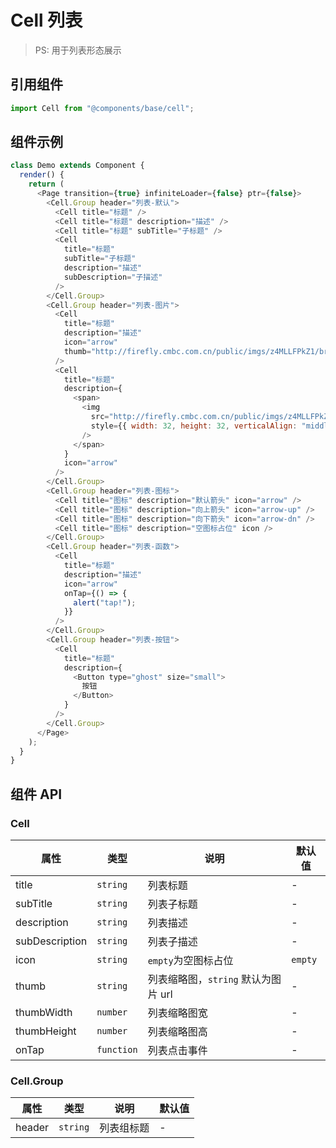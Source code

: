 # Cell 列表

> PS: 用于列表形态展示

## 引用组件

```js
import Cell from "@components/base/cell";
```

## 组件示例

<!--DemoStart-->

```js
class Demo extends Component {
  render() {
    return (
      <Page transition={true} infiniteLoader={false} ptr={false}>
        <Cell.Group header="列表-默认">
          <Cell title="标题" />
          <Cell title="标题" description="描述" />
          <Cell title="标题" subTitle="子标题" />
          <Cell
            title="标题"
            subTitle="子标题"
            description="描述"
            subDescription="子描述"
          />
        </Cell.Group>
        <Cell.Group header="列表-图片">
          <Cell
            title="标题"
            description="描述"
            icon="arrow"
            thumb="http://firefly.cmbc.com.cn/public/imgs/z4MLLFPkZ1/brown.jpg"
          />
          <Cell
            title="标题"
            description={
              <span>
                <img
                  src="http://firefly.cmbc.com.cn/public/imgs/z4MLLFPkZ1/brown.jpg"
                  style={{ width: 32, height: 32, verticalAlign: "middle" }}
                />
              </span>
            }
            icon="arrow"
          />
        </Cell.Group>
        <Cell.Group header="列表-图标">
          <Cell title="图标" description="默认箭头" icon="arrow" />
          <Cell title="图标" description="向上箭头" icon="arrow-up" />
          <Cell title="图标" description="向下箭头" icon="arrow-dn" />
          <Cell title="图标" description="空图标占位" icon />
        </Cell.Group>
        <Cell.Group header="列表-函数">
          <Cell
            title="标题"
            description="描述"
            icon="arrow"
            onTap={() => {
              alert("tap!");
            }}
          />
        </Cell.Group>
        <Cell.Group header="列表-按钮">
          <Cell
            title="标题"
            description={
              <Button type="ghost" size="small">
                按钮
              </Button>
            }
          />
        </Cell.Group>
      </Page>
    );
  }
}
```

<!--End-->

## 组件 API

### Cell

| 属性           | 类型       | 说明                                | 默认值  |
| -------------- | ---------- | ----------------------------------- | ------- |
| title          | `string`   | 列表标题                            | -       |
| subTitle       | `string`   | 列表子标题                          | -       |
| description    | `string`   | 列表描述                            | -       |
| subDescription | `string`   | 列表子描述                          | -       |
| icon           | `string`   | `empty`为空图标占位                 | `empty` |
| thumb          | `string`   | 列表缩略图，`string` 默认为图片 url | -       |
| thumbWidth     | `number`   | 列表缩略图宽                        | -       |
| thumbHeight    | `number`   | 列表缩略图高                        | -       |
| onTap          | `function` | 列表点击事件                        | -       |

### Cell.Group

| 属性   | 类型     | 说明       | 默认值 |
| ------ | -------- | ---------- | ------ |
| header | `string` | 列表组标题 | -      |
